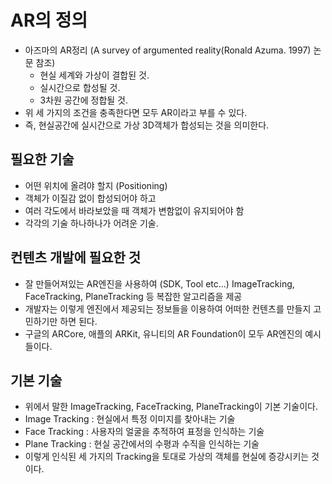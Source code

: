 <!-- 2023/09/27 작성 -->
# AR의 정의
- 아즈마의 AR정리 (A survey of argumented reality(Ronald Azuma. 1997) 논문 참조)
    - 현실 세계와 가상이 결합된 것.
    - 실시간으로 합성될 것.
    - 3차원 공간에 정합될 것.
- 위 세 가지의 조건을 충족한다면 모두 AR이라고 부를 수 있다.
- 즉, 현실공간에 실시간으로 가상 3D객체가 합성되는 것을 의미한다.

## 필요한 기술
- 어떤 위치에 올려야 할지 (Positioning)
- 객체가 이질감 없이 합성되어야 하고
- 여러 각도에서 바라보았을 때 객체가 변함없이 유지되어야 함
- 각각의 기술 하나하나가 어려운 기술.

## 컨텐츠 개발에 필요한 것
- 잘 만들어져있는 AR엔진을 사용하여 (SDK, Tool etc...) ImageTracking, FaceTracking, PlaneTracking 등 복잡한 알고리즘을 제공
- 개발자는 이렇게 엔진에서 제공되는 정보들을 이용하여 어떠한 컨텐츠를 만들지 고민하기만 하면 된다.
- 구글의 ARCore, 애플의 ARKit, 유니티의 AR Foundation이 모두 AR엔진의 예시들이다.

## 기본 기술
- 위에서 말한 ImageTracking, FaceTracking, PlaneTracking이 기본 기술이다.
- Image Tracking : 현실에서 특정 이미지를 찾아내는 기술
- Face Tracking : 사용자의 얼굴을 추적하여 표정을 인식하는 기술
- Plane Tracking : 현실 공간에서의 수평과 수직을 인식하는 기술
- 이렇게 인식된 세 가지의 Tracking을 토대로 가상의 객체를 현실에 증강시키는 것이다.